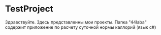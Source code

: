 # TestProject
Здравствуйте. Здесь представленны мои проекты. Папка "44laba" содержит приложение по расчету суточной нормы каллорий (язык c#)
